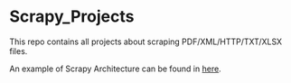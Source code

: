 # Scrapy_Projects
This repo contains all projects about scraping PDF/XML/HTTP/TXT/XLSX files.

An example of Scrapy Architecture can be found in [here](https://github.com/jasonjang714/HPFB_Scrapy_Projects/tree/master/superscrapy).
